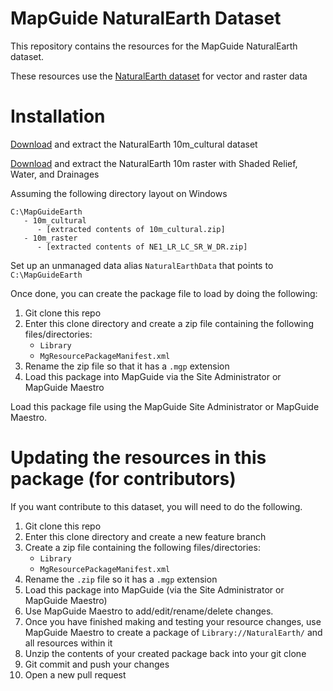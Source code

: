 # MapGuide NaturalEarth Dataset

This repository contains the resources for the MapGuide NaturalEarth dataset.

These resources use the [NaturalEarth dataset](http://naturalearthdata.com) for vector and raster data

# Installation

[Download](https://naturalearth.s3.amazonaws.com/10m_cultural/10m_cultural.zip) and extract the NaturalEarth 10m_cultural dataset

[Download](https://naturalearth.s3.amazonaws.com/10m_raster/NE1_LR_LC_SR_W_DR.zip) and extract the NaturalEarth 10m raster with Shaded Relief, Water, and Drainages

Assuming the following directory layout on Windows

```
C:\MapGuideEarth
   - 10m_cultural
      - [extracted contents of 10m_cultural.zip]
   - 10m_raster
      - [extracted contents of NE1_LR_LC_SR_W_DR.zip]
```

Set up an unmanaged data alias `NaturalEarthData` that points to `C:\MapGuideEarth`

Once done, you can create the package file to load by doing the following:

 1. Git clone this repo
 2. Enter this clone directory and create a zip file containing the following files/directories: 
    * `Library`
    * `MgResourcePackageManifest.xml`
 3. Rename the zip file so that it has a `.mgp` extension
 4. Load this package into MapGuide via the Site Administrator or MapGuide Maestro

Load this package file using the MapGuide Site Administrator or MapGuide Maestro.

# Updating the resources in this package (for contributors)

If you want contribute to this dataset, you will need to do the following.

 1. Git clone this repo
 2. Enter this clone directory and create a new feature branch
 3. Create a zip file containing the following files/directories: 
    * `Library`
    * `MgResourcePackageManifest.xml`
 4. Rename the `.zip` file so it has a `.mgp` extension
 5. Load this package into MapGuide (via the Site Administrator or MapGuide Maestro)
 6. Use MapGuide Maestro to add/edit/rename/delete changes.
 7. Once you have finished making and testing your resource changes, use MapGuide Maestro to create a package of `Library://NaturalEarth/` and all resources within it
 8. Unzip the contents of your created package back into your git clone
 9. Git commit and push your changes
 10. Open a new pull request